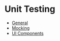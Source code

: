 # Unit Testing

- [General](general.md)
- [Mocking](mocking.md)
- [UI Components](ui-components.md)
